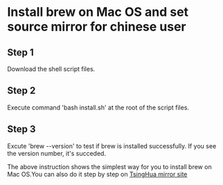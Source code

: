 # Install brew on Mac OS and set source mirror for chinese user

## Step 1
 Download the shell script files.
## Step 2
 Execute command 'bash install.sh' at the root of the script files.
## Step 3
 Excute 'brew --version' to test if brew is installed successfully. If you see the version number, it's succeded.

The above instruction shows the simplest way for you to install brew on Mac OS.You can also do it step by step on [TsingHua mirror site](https://mirrors.tuna.tsinghua.edu.cn/help/homebrew/)
